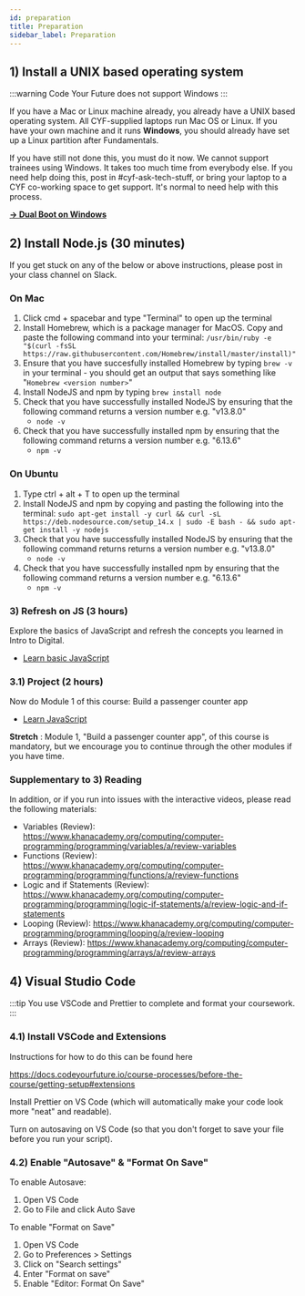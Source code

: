 ```yaml
---
id: preparation
title: Preparation
sidebar_label: Preparation
---
```


## 1) Install a UNIX based operating system

:::warning
Code Your Future does not support Windows
:::

If you have a Mac or Linux machine already, you already have a UNIX based operating system. All CYF-supplied laptops run Mac OS or Linux. If you have your own machine and it runs **Windows**, you should already have set up a Linux partition after Fundamentals.

If you have still not done this, you must do it now. We cannot support trainees using Windows. It takes too much time from everybody else. If you need help doing this, post in #cyf-ask-tech-stuff, or bring your laptop to a CYF co-working space to get support. It's normal to need help with this process.

[**&rarr; Dual Boot on Windows**](https://help.ubuntu.com/community/WindowsDualBoot)

## 2) Install Node.js (30 minutes)

If you get stuck on any of the below or above instructions, please post in your class channel on Slack.

### On Mac

1. Click cmd + spacebar and type "Terminal" to open up the terminal
2. Install Homebrew, which is a package manager for MacOS. Copy and paste the following command into your terminal: `/usr/bin/ruby -e "$(curl -fsSL https://raw.githubusercontent.com/Homebrew/install/master/install)"`
3. Ensure that you have succesfully installed Homebrew by typing `brew -v` in your terminal - you should get an output that says something like "`Homebrew <version number>`"
4. Install NodeJS and npm by typing `brew install node`
5. Check that you have successfully installed NodeJS by ensuring that the following command returns a version number e.g. "v13.8.0"
   - `node -v`
6. Check that you have successfully installed npm by ensuring that the following command returns a version number e.g. "6.13.6"
   - `npm -v`

### On Ubuntu

1. Type ctrl + alt + T to open up the terminal
2. Install NodeJS and npm by copying and pasting the following into the terminal: `sudo apt-get install -y curl && curl -sL https://deb.nodesource.com/setup_14.x | sudo -E bash - && sudo apt-get install -y nodejs`
3. Check that you have successfully installed NodeJS by ensuring that the following command returns returns a version number e.g. "v13.8.0"
   - `node -v`
4. Check that you have successfully installed npm by ensuring that the following command returns a version number e.g. "6.13.6"
   - `npm -v`

### 3) Refresh on JS (3 hours)

Explore the basics of JavaScript and refresh the concepts you learned in Intro to Digital.

- [Learn basic JavaScript](https://scrimba.com/learn/basicjavascript)

### 3.1) Project (2 hours)

Now do Module 1 of this course: Build a passenger counter app

- [Learn JavaScript](https://scrimba.com/learn/learnjavascript)

**Stretch** : Module 1, "Build a passenger counter app", of this course is mandatory, but we encourage you to continue through the other modules if you have time.

### Supplementary to 3) Reading

In addition, or if you run into issues with the interactive videos, please read the following materials:

- Variables (Review): https://www.khanacademy.org/computing/computer-programming/programming/variables/a/review-variables
- Functions (Review): https://www.khanacademy.org/computing/computer-programming/programming/functions/a/review-functions
- Logic and if Statements (Review): https://www.khanacademy.org/computing/computer-programming/programming/logic-if-statements/a/review-logic-and-if-statements
- Looping (Review): https://www.khanacademy.org/computing/computer-programming/programming/looping/a/review-looping
- Arrays (Review): https://www.khanacademy.org/computing/computer-programming/programming/arrays/a/review-arrays

## 4) Visual Studio Code

:::tip
You use VSCode and Prettier to complete and format your coursework.
:::

### 4.1) Install VSCode and Extensions

Instructions for how to do this can be found here

https://docs.codeyourfuture.io/course-processes/before-the-course/getting-setup#extensions

Install Prettier on VS Code (which will automatically make your code look more "neat" and readable).

Turn on autosaving on VS Code (so that you don't forget to save your file before you run your script).

### 4.2) Enable "Autosave" & "Format On Save"

To enable Autosave:

1. Open VS Code
2. Go to File and click Auto Save

To enable "Format on Save"

1. Open VS Code
2. Go to Preferences > Settings
3. Click on "Search settings"
4. Enter "Format on save"
5. Enable "Editor: Format On Save"
